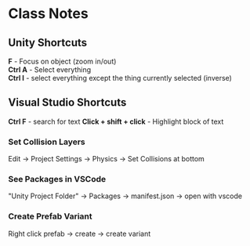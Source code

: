 # Class Notes

## Unity Shortcuts

**F** - Focus on object (zoom in/out)  
**Ctrl A** - Select everything   
**Ctrl I** - select everything except the thing currently selected (inverse)   

## Visual Studio Shortcuts

**Ctrl F** - search for text
**Click + shift + click** - Highlight block of text

### Set Collision Layers   
Edit -> Project Settings -> Physics -> Set Collisions at bottom

### See Packages in VSCode   
"Unity Project Folder" -> Packages -> manifest.json -> open with vscode

### Create Prefab Variant   
Right click prefab -> create -> create variant